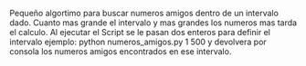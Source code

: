 Pequeño algortimo para buscar numeros amigos dentro de un intervalo dado.
Cuanto mas grande el intervalo y mas grandes los numeros mas tarda el calculo.
Al ejecutar el Script se le pasan dos enteros para definir el intervalo
ejemplo: python numeros_amigos.py 1 500
y devolvera por consola los numeros amigos encontrados en ese intervalo.
